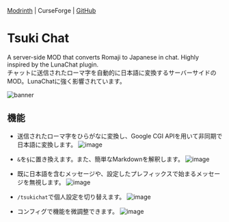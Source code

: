 [Modrinth](https://modrinth.com/mod/tsuki-chat) | CurseForge | [GitHub](https://github.com/Meatwo310/tsuki-chat/)

# Tsuki Chat

A server-side MOD that converts Romaji to Japanese in chat. Highly inspired by the LunaChat plugin.  
チャットに送信されたローマ字を自動的に日本語に変換するサーバーサイドのMOD。LunaChatに強く影響されています。

![banner](https://github.com/Meatwo310/tsuki-chat/assets/72017364/bf0137b5-94d6-4a6f-8a58-7549dda8d4b0)


## 機能
- 送信されたローマ字をひらがなに変換し、Google CGI APIを用いて非同期で日本語に変換します。
![image](https://github.com/Meatwo310/tsuki-chat/assets/72017364/e1504aca-d139-4476-aca2-4578cbccdf58)

- `&`を`§`に置き換えます。また、簡単なMarkdownを解釈します。
![image](https://github.com/Meatwo310/tsuki-chat/assets/72017364/723c4b15-985a-45be-bc78-83fc5a4792d7)

- 既に日本語を含むメッセージや、設定したプレフィックスで始まるメッセージを無視します。
![image](https://github.com/Meatwo310/tsuki-chat/assets/72017364/f9937988-58c9-4eb2-a5cd-910993d631c1)

- `/tsukichat`で個人設定を切り替えます。
![image](https://github.com/Meatwo310/tsuki-chat/assets/72017364/1121273f-86e2-416e-a3d2-a93bbde03209)

- コンフィグで機能を微調整できます。
![image](https://github.com/Meatwo310/tsuki-chat/assets/72017364/79fee958-1c91-44b1-94e3-0165b5440f59)
